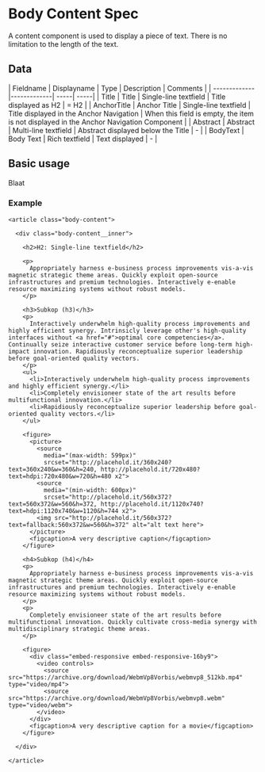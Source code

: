 ﻿# Body Content Spec

A content component is used to display a piece of text. There is no limitation to the length of the text.


## Data

| Fieldname | Displayname | Type  | Description | Comments |
| ------------- |-------------| -----| -----|
| Title        | Title         | Single-line textfield | Title displayed as H2                     | = H2 |
| AnchorTitle  | Anchor Title  | Single-line textfield | Title displayed in the Anchor Navigation  | When this field is empty, the item is not displayed in the Anchor Navigation Component |
| Abstract     | Abstract      | Multi-line textfield  | Abstract displayed below the Title        | -    |
| BodyText     | Body Text     | Rich textfield        | Text displayed                            | -   |

## Basic usage
Blaat

### Example
```example
<article class="body-content">

  <div class="body-content__inner">

    <h2>H2: Single-line textfield</h2>

    <p>
      Appropriately harness e-business process improvements vis-a-vis magnetic strategic theme areas. Quickly exploit open-source infrastructures and premium technologies. Interactively e-enable resource maximizing systems without robust models.
    </p>

    <h3>Subkop (h3)</h3>
    <p>
      Interactively underwhelm high-quality process improvements and highly efficient synergy. Intrinsicly leverage other's high-quality interfaces without <a href="#">optimal core competencies</a>. Continually seize interactive customer service before long-term high-impact innovation. Rapidiously reconceptualize superior leadership before goal-oriented quality vectors.
    </p>
    <ul>
      <li>Interactively underwhelm high-quality process improvements and highly efficient synergy.</li>
      <li>Completely envisioneer state of the art results before multifunctional innovation.</li>
      <li>Rapidiously reconceptualize superior leadership before goal-oriented quality vectors.</li>
    </ul>

    <figure>
      <picture>
        <source
          media="(max-width: 599px)"
          srcset="http://placehold.it/360x240?text=360x240&w=360&h=240, http://placehold.it/720x480?text=hdpi:720x480&w=720&h=480 x2">
        <source
          media="(min-width: 600px)"
          srcset="http://placehold.it/560x372?text=560x372&w=560&h=372, http://placehold.it/1120x740?text=hdpi:1120x740&w=1120&h=744 x2">
        <img src="http://placehold.it/560x372?text=fallback:560x372&w=560&h=372" alt="alt text here">
      </picture>
      <figcaption>A very descriptive caption</figcaption>
    </figure>

    <h4>Subkop (h4)</h4>
    <p>
      Appropriately harness e-business process improvements vis-a-vis magnetic strategic theme areas. Quickly exploit open-source infrastructures and premium technologies. Interactively e-enable resource maximizing systems without robust models.
    </p>
    <p>
      Completely envisioneer state of the art results before multifunctional innovation. Quickly cultivate cross-media synergy with multidisciplinary strategic theme areas.
    </p>

    <figure>
      <div class="embed-responsive embed-responsive-16by9">
        <video controls>
          <source src="https://archive.org/download/WebmVp8Vorbis/webmvp8_512kb.mp4" type="video/mp4">
          <source src="https://archive.org/download/WebmVp8Vorbis/webmvp8.webm" type="video/webm">
        </video>
      </div>
      <figcaption>A very descriptive caption for a movie</figcaption>
    </figure>

  </div>

</article>
```
